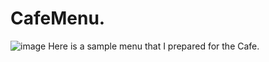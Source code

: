 # CafeMenu.
![image](https://user-images.githubusercontent.com/126266744/231899341-52ef9b2b-31ba-48f2-b106-d44071b0499a.png)
Here is a sample menu that I prepared for the Cafe.
